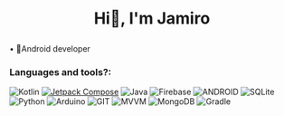 # <p align = "center"> Hi👋, I'm Jamiro </p> #



• 🔭Android developer 

<h3>Languages and tools?: </h3>



![Kotlin](https://img.shields.io/badge/kotlin-%230095D5.svg?style=for-the-badge&logo=kotlin&logoColor=white) [![Jetpack Compose](https://img.shields.io/badge/Jetpack%20Compose-%2320232a.svg?style=for-the-badge&logo=android)](https://developer.android.com/jetpack/compose) ![Java](https://img.shields.io/badge/java-%23ED8B00.svg?style=for-the-badge&logo=java&logoColor=white) ![Firebase](https://img.shields.io/badge/firebase-%23039BE5.svg?style=for-the-badge&logo=firebase) ![ANDROID](https://img.shields.io/badge/android-%2320232a.svg?style=for-the-badge&logo=android&logoColor=%a4c639) ![SQLite](https://img.shields.io/badge/sqlite-%2307405e.svg?style=for-the-badge&logo=sqlite&logoColor=white) ![Python](https://img.shields.io/badge/python-3670A0?style=for-the-badge&logo=python&logoColor=ffdd54) ![Arduino](https://img.shields.io/badge/-Arduino-00979D?style=for-the-badge&logo=Arduino&logoColor=white) ![GIT](https://img.shields.io/badge/Git-fc6d26?style=for-the-badge&logo=git&logoColor=white)
![MVVM](https://img.shields.io/badge/MVVM-%23FFCD4B.svg?style=for-the-badge) ![MongoDB](https://img.shields.io/badge/MongoDB-%234ea94b.svg?style=for-the-badge&logo=mongodb&logoColor=white) ![Gradle](https://img.shields.io/badge/Gradle-02303A.svg?style=for-the-badge&logo=Gradle&logoColor=white)


<!--![](https://github-readme-stats.vercel.app/api/top-langs/?username=dev&theme=dark&hide_border=true&include_all_commits=true&count_private=true&layout=compact) -->
 



<!-- Proudly created with GPRM ( https://gprm.itsvg.in ) -->
